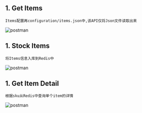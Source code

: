 ## 1. Get Items
```
Items配置再configuration/items.json中,该API仅将Json文件读取出来
```
![postman](http://innomind-zj.smartbx.top/getitems.png)

## 1. Stock Items
```
将Items信息入库到Redis中
```
![postman](http://innomind-zj.smartbx.top/stockItems.png)

## 1. Get Item Detail
```
根据sku从Redis中查询单个item的详情
```
![postman](http://innomind-zj.smartbx.top/itemdetail.png)
